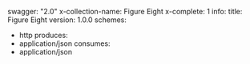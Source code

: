 swagger: "2.0"
x-collection-name: Figure Eight
x-complete: 1
info:
  title: Figure Eight
  version: 1.0.0
schemes:
- http
produces:
- application/json
consumes:
- application/json